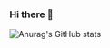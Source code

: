 ### Hi there 👋

![Anurag's GitHub stats](https://github-readme-stats.vercel.app/api?username=LittleDevo4ka&show_icons=true&theme=radical)

